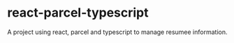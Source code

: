 # react-parcel-typescript

A project using react, parcel and typescript to manage resumee information.
